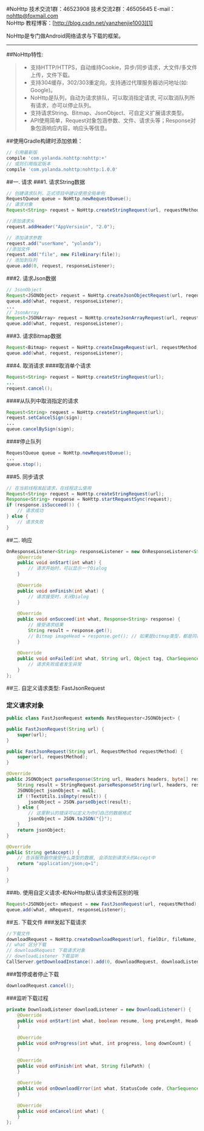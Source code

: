 #NoHttp
技术交流1群：46523908
技术交流2群：46505645
E-mail：nohttp@foxmail.com  
NoHttp 教程博客：[http://blog.csdn.net/yanzhenjie1003][1]  

NoHttp是专门做Android网络请求与下载的框架。

----
##NoHttp特性:
> * 支持HTTP/HTTPS，自动维持Cookie，异步/同步请求，大文件/多文件上传，文件下载。
> * 支持304缓存，302/303重定向，支持通过代理服务器访问地址(如: Google)。
> * NoHttp是队列，自动为请求排队，可以取消指定请求, 可以取消队列所有请求，亦可以停止队列。
> * 支持请求String、Bitmap、JsonObject、可自定义扩展请求类型。
> * API使用简单，Request对象包涵参数、文件、请求头等；Response对象包涵响应内容，响应头等信息。
  
##使用Gradle构建时添加依赖：
```groovy
// 引用最新版
compile 'com.yolanda.nohttp:nohttp:+'
// 或则引用指定版本
compile 'com.yolanda.nohttp:nohttp:1.0.0'
```

##一. 请求
###1. 请求String数据
```java
// 创建请求队列，正式项目中建议使用全局单例
RequestQueue queue = NoHttp.newRequestQueue();
// 请求对象
Request<String> request = NoHttp.createStringRequest(url, requestMethod);

//添加请求头
request.addHeader("AppVersioin", "2.0");

// 添加请求参数
request.add("userName", "yolanda");
//添加文件
request.add("file", new FileBinary(file));
// 添加到队列
queue.add(0, request, responseListener);
```

###2. 请求Json数据
```java
// JsonObject
Request<JSONObject> request = NoHttp.createJsonObjectRequest(url, reqeustMethod);
queue.add(what, request, responseListener);
...
// JsonArray
Request<JSONArray> request = NoHttp.createJsonArrayRequest(url, reqeustMethod);
queue.add(what, request, responseListener);
```

###3. 请求Bitmap数据
```	java
Request<Bitmap> request = NoHttp.createImageRequest(url, requestMethod);
queue.add(what, request, responseListener);
```

###4. 取消请求
####取消单个请求
```java
Request<String> request = NoHttp.createStringRequest(url);
...
request.cancel();
```
####从队列中取消指定的请求
```java
Request<String> request = NoHttp.createStringRequest(url);
request.setCancelSign(sign);
...
queue.cancelBySign(sign);
```

####停止队列
```java
RequestQueue queue = NoHttp.newRequestQueue();
...
queue.stop();
```

###5. 同步请求
```java
// 在当前线程发起请求，在线程这么使用
Request<String> request = NoHttp.createStringRequest(url);
Response<String> response = NoHttp.startRequestSync(request);
if (response.isSucceed()) {
    // 请求成功
} else {
    // 请求失败
}
```

##二. 响应
```java
OnResponseListener<String> responseListener = new OnResponseListener<String>() {
    @Override
	public void onStart(int what) {
	    // 请求开始时，可以显示一个Dialog
	}
	
	@Override
	public void onFinish(int what) {
	    // 请求接受时，关闭Dialog
	}
	
	@Override
	public void onSucceed(int what, Response<String> response) {
	    // 接受请求结果
	    String result = response.get();
	    // Bitmap imageHead = response.get(); // 如果是bitmap类型，都是同样的用法
	}
		
	@Override
	public void onFailed(int what, String url, Object tag, CharSequence message) {
	    // 请求失败或者发生异常
	}
};
```

##三. 自定义请求类型: FastJsonRequest
### 定义请求对象
```java
public class FastJsonRequest extends RestRequestor<JSONObject> {

public FastJsonRequest(String url) {
	super(url);
}

public FastJsonRequest(String url, RequestMethod requestMethod) {
	super(url, requestMethod);
}

@Override
public JSONObject parseResponse(String url, Headers headers, byte[] responseBody) {
	String result = StringRequest.parseResponseString(url, headers, responseBody);
	JSONObject jsonObject = null;
	if (!TextUtils.isEmpty(result)) {
		jsonObject = JSON.parseObject(result);
	} else {
		// 这里默认的错误可以定义为你们自己的数据格式
		jsonObject = JSON.toJSON("{}");
	}
	return jsonObject;
}

@Override
public String getAccept() {
	// 告诉服务器你接受什么类型的数据, 会添加到请求头的Accept中
	return "application/json;q=1";
}

}
```

###b. 使用自定义请求-和NoHttp默认请求没有区别的哦
```java
Request<JSONObject> mRequest = new FastJsonRequest(url, requestMethod);
queue.add(what, mRequest, responseListener);
```

##五. 下载文件
###发起下载请求
```java
//下载文件
downloadRequest = NoHttp.createDownloadRequest(url, fielDir, fileName, true, false);
// what 区分下载
// downloadRequest 下载请求对象
// downloadListener 下载监听
CallServer.getDownloadInstance().add(0, downloadRequest, downloadListener);
```

###暂停或者停止下载
```java
downloadRequest.cancel();
```

###监听下载过程
```java
private DownloadListener downloadListener = new DownloadListener() {
	@Override
	public void onStart(int what, boolean resume, long preLenght, Headers header, long count) {
	}
		
	@Override
	public void onProgress(int what, int progress, long downCount) {
	}
		
 	@Override
	public void onFinish(int what, String filePath) {
 	}
		
	@Override
	public void onDownloadError(int what, StatusCode code, CharSequence message) {
	}
		
	@Override
	public void onCancel(int what) {
	}
};
```

[1]: http://blog.csdn.net/yanzhenjie1003